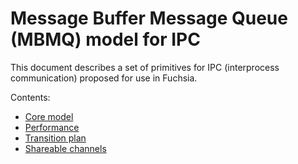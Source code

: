 # Message Buffer Message Queue (MBMQ) model for IPC

This document describes a set of primitives for IPC (interprocess
communication) proposed for use in Fuchsia.

Contents:

*   [Core model](mbmq-model.md)
*   [Performance](performance.md)
*   [Transition plan](transition-plan.md)
*   [Shareable channels](shareable-channels.md)
